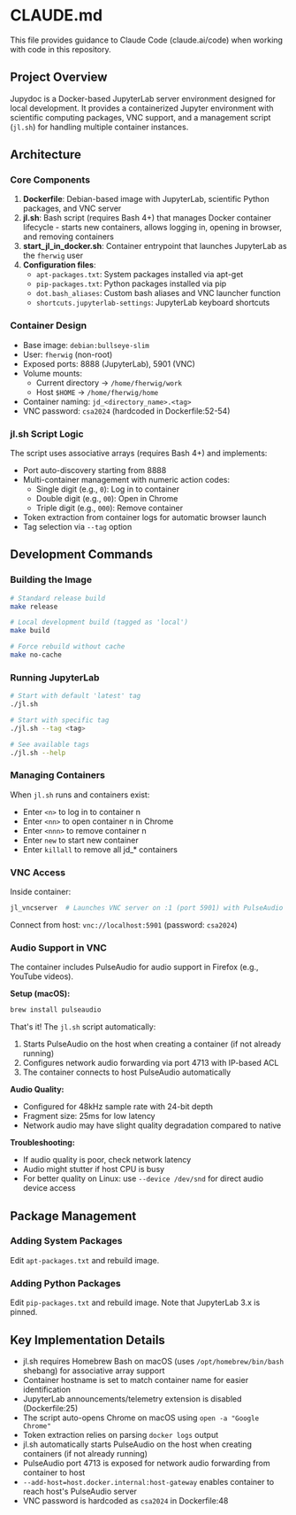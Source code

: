 # CLAUDE.md

This file provides guidance to Claude Code (claude.ai/code) when working with code in this repository.

## Project Overview

Jupydoc is a Docker-based JupyterLab server environment designed for local development. It provides a containerized Jupyter environment with scientific computing packages, VNC support, and a management script (`jl.sh`) for handling multiple container instances.

## Architecture

### Core Components

1. **Dockerfile**: Debian-based image with JupyterLab, scientific Python packages, and VNC server
2. **jl.sh**: Bash script (requires Bash 4+) that manages Docker container lifecycle - starts new containers, allows logging in, opening in browser, and removing containers
3. **start_jl_in_docker.sh**: Container entrypoint that launches JupyterLab as the `fherwig` user
4. **Configuration files**:
   - `apt-packages.txt`: System packages installed via apt-get
   - `pip-packages.txt`: Python packages installed via pip
   - `dot.bash_aliases`: Custom bash aliases and VNC launcher function
   - `shortcuts.jupyterlab-settings`: JupyterLab keyboard shortcuts

### Container Design

- Base image: `debian:bullseye-slim`
- User: `fherwig` (non-root)
- Exposed ports: 8888 (JupyterLab), 5901 (VNC)
- Volume mounts:
  - Current directory → `/home/fherwig/work`
  - Host `$HOME` → `/home/fherwig/home`
- Container naming: `jd_<directory_name>.<tag>`
- VNC password: `csa2024` (hardcoded in Dockerfile:52-54)

### jl.sh Script Logic

The script uses associative arrays (requires Bash 4+) and implements:
- Port auto-discovery starting from 8888
- Multi-container management with numeric action codes:
  - Single digit (e.g., `0`): Log in to container
  - Double digit (e.g., `00`): Open in Chrome
  - Triple digit (e.g., `000`): Remove container
- Token extraction from container logs for automatic browser launch
- Tag selection via `--tag` option

## Development Commands

### Building the Image

```bash
# Standard release build
make release

# Local development build (tagged as 'local')
make build

# Force rebuild without cache
make no-cache
```

### Running JupyterLab

```bash
# Start with default 'latest' tag
./jl.sh

# Start with specific tag
./jl.sh --tag <tag>

# See available tags
./jl.sh --help
```

### Managing Containers

When `jl.sh` runs and containers exist:
- Enter `<n>` to log in to container n
- Enter `<nn>` to open container n in Chrome
- Enter `<nnn>` to remove container n
- Enter `new` to start new container
- Enter `killall` to remove all jd_* containers

### VNC Access

Inside container:
```bash
jl_vncserver  # Launches VNC server on :1 (port 5901) with PulseAudio
```
Connect from host: `vnc://localhost:5901` (password: `csa2024`)

### Audio Support in VNC

The container includes PulseAudio for audio support in Firefox (e.g., YouTube videos).

**Setup (macOS):**
```bash
brew install pulseaudio
```

That's it! The `jl.sh` script automatically:
1. Starts PulseAudio on the host when creating a container (if not already running)
2. Configures network audio forwarding via port 4713 with IP-based ACL
3. The container connects to host PulseAudio automatically

**Audio Quality:**
- Configured for 48kHz sample rate with 24-bit depth
- Fragment size: 25ms for low latency
- Network audio may have slight quality degradation compared to native

**Troubleshooting:**
- If audio quality is poor, check network latency
- Audio might stutter if host CPU is busy
- For better quality on Linux: use `--device /dev/snd` for direct audio device access

## Package Management

### Adding System Packages
Edit `apt-packages.txt` and rebuild image.

### Adding Python Packages
Edit `pip-packages.txt` and rebuild image. Note that JupyterLab 3.x is pinned.

## Key Implementation Details

- jl.sh requires Homebrew Bash on macOS (uses `/opt/homebrew/bin/bash` shebang) for associative array support
- Container hostname is set to match container name for easier identification
- JupyterLab announcements/telemetry extension is disabled (Dockerfile:25)
- The script auto-opens Chrome on macOS using `open -a "Google Chrome"`
- Token extraction relies on parsing `docker logs` output
- jl.sh automatically starts PulseAudio on the host when creating containers (if not already running)
- PulseAudio port 4713 is exposed for network audio forwarding from container to host
- `--add-host=host.docker.internal:host-gateway` enables container to reach host's PulseAudio server
- VNC password is hardcoded as `csa2024` in Dockerfile:48
